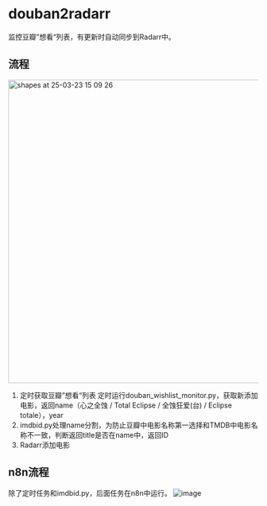 # douban2radarr
监控豆瓣”想看“列表，有更新时自动同步到Radarr中。
## 流程
<img width="611" alt="shapes at 25-03-23 15 09 26" src="https://github.com/user-attachments/assets/c8119546-9d94-42d7-96fe-bdbb72f7c287" />

1. 定时获取豆瓣”想看“列表
定时运行douban_wishlist_monitor.py，获取新添加电影，返回name（心之全蚀 / Total Eclipse / 全蚀狂爱(台) / Eclipse totale），year
2. imdbid.py处理name分割，为防止豆瓣中电影名称第一选择和TMDB中电影名称不一致，判断返回title是否在name中，返回ID
3. Radarr添加电影
## n8n流程
除了定时任务和imdbid.py，后面任务在n8n中运行。
![image](https://github.com/user-attachments/assets/47a99759-782b-4af5-a855-0dab0e7fce7f)
